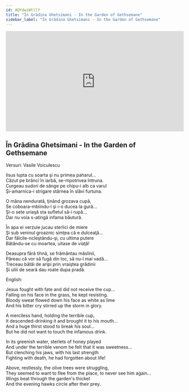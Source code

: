 ```yaml
---
id: AQYdwiWtllY
title: "În Grădina Ghetsimani - In the Garden of Gethsemane"
sidebar_label: "În Grădina Ghetsimani - In the Garden of Gethsemane"
---
```


<div class="video-float-container">
  <iframe
    width="560"
    height="315"
    src="https://www.youtube.com/embed/AQYdwiWtllY"
    title="YouTube video player"
    frameborder="0"
    allow="accelerometer; autoplay; clipboard-write; encrypted-media; gyroscope; picture-in-picture; web-share"
    referrerpolicy="strict-origin-when-cross-origin"
    allowfullscreen
  ></iframe>
</div>

## În Grădina Ghetsimani - In the Garden of Gethsemane

Versuri: Vasile Voiculescu

Iisus lupta cu soarta şi nu primea paharul...  
Căzut pe brânci în iarbă, se-mpotrivea întruna.  
Curgeau sudori de sânge pe chipu-i alb ca varul  
Şi-amarnica-i strigare stârnea în slăvi furtuna. 

O mâna nendurată, ţinând grozava cupă,  
Se coboara-mbiindu-l şi i-o ducea la gură...  
Şi-o sete uriaşă sta sufletul să-i rupă...  
Dar nu voia s-atingă infama băutură. 

În apa ei verzuie jucau sterlici de miere  
Şi sub veninul groaznic simţea că e dulceaţă...  
Dar fălcile-ncleştându-şi, cu ultima putere  
Bătându-se cu moartea, uitase de viaţă! 

Deasupra fără tihnă, se frământau măslinii,  
Păreau că vor să fugă din loc, să nu-l mai vadă...  
Treceau bătăi de aripi prin vraiştea grădinii  
Şi uliii de seară dau roate dupa pradă.

English:

Jesus fought with fate and did not receive the cup...  
Falling on his face in the grass, he kept resisting.  
Bloody sweat flowed down his face as white as lime  
And his bitter cry stirred up the storm in glory.

A merciless hand, holding the terrible cup,  
It descended-drinking it and brought it to his mouth...  
And a huge thirst stood to break his soul...  
But he did not want to touch the infamous drink.

In its greenish water, sterlets of honey played  
And under the terrible venom he felt that it was sweetness...  
But clenching his jaws, with his last strength  
Fighting with death, he had forgotten about life!

Above, restlessly, the olive trees were struggling,  
They seemed to want to flee from the place, to never see him again...  
Wings beat through the garden's thicket  
And the evening hawks circle after their prey.
